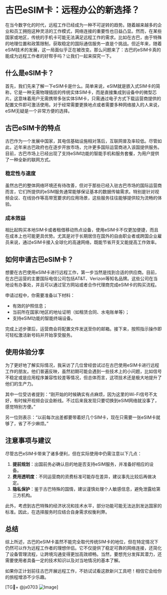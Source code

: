 # 古巴eSIM卡：远程办公的新选择？

在当今数字化的时代，远程工作已经成为一种不可逆转的趋势。随着越来越多的企业和员工拥抱这种灵活的工作模式，网络连接的重要性也日益凸显。然而，在某些国家或地区，传统的手机卡可能无法满足远程工作的需求。比如在古巴，由于特殊的地理位置和政策限制，获取稳定的国际通信服务一直是个挑战。但近年来，随着eSIM技术的发展，这一局面似乎正在被改变。那么问题来了：古巴的eSIM卡真的能成为远程工作者的好帮手吗？让我们一起来探究一下。

## 什么是eSIM卡？

首先，我们先来了解一下eSIM卡是什么。简单来说，eSIM就是嵌入式SIM卡的简称，它是一种无需物理插拔的传统实体SIM卡，而是直接集成到设备中的微型芯片。这意味着用户无需携带多张实体SIM卡，只需通过电子方式下载运营商提供的配置文件即可激活使用。对于经常需要更换地点或者需要多种网络接入的人来说，eSIM无疑是一个非常方便的选择。

## 古巴eSIM卡的特点

古巴作为一个发展中国家，其电信基础设施相对落后，互联网普及率较低。尽管如此，近年来古巴政府也在逐步开放市场，允许更多国际运营商进入该国提供服务。目前，古巴市场上已经出现了支持eSIM功能的智能手机和服务套餐，为用户提供了一种全新的联网方式。

### 稳定性与速度

虽然古巴的整体网络环境还有待改善，但对于那些已经入驻古巴市场的国际运营商而言，它们所提供的eSIM服务通常能够保证基本的数据传输需求。特别是针对视频会议、在线协作等高带宽要求的应用场景，这些服务往往能够提供较为流畅的体验。

### 成本效益

相比起购买本地SIM卡或者租借移动热点设备，使用eSIM卡不仅更加便捷，而且在成本上也可能更具优势。尤其是对于长期居住在国外的自由职业者或跨国企业雇员来说，通过eSIM卡接入全球化的高速网络，既能节省开支又能提高工作效率。

## 如何申请古巴eSIM卡？

想要在古巴使用eSIM卡进行远程工作，第一步当然是找到合适的供应商。目前，在古巴运营的主要国际电信公司包括AT&T、Verizon等知名品牌。这些公司在当地设有办事处，并且可以通过官方网站或者合作代理商完成eSIM卡的购买流程。

申请过程中，你需要准备以下材料：
- 有效的护照信息；
- 当前所在国家/地区的地址证明（如租赁合同、水电账单等）；
- 支持eSIM功能的智能终端设备。

完成上述步骤后，运营商会将配置文件发送至你的邮箱。接下来，按照指示操作即可轻松激活新号码并开始享受服务。

## 使用体验分享

为了更好地了解实际情况，我采访了几位曾经尝试过在古巴使用eSIM卡进行远程工作的朋友。他们普遍反映，虽然初期可能会遇到一些技术上的小问题，比如信号不稳定或是应用程序兼容性较差等情况，但总体而言，这项技术还是极大地提升了他们的生产力。

其中一位受访者提到：“刚开始的时候确实有点麻烦，因为这里的Wi-Fi信号不太好，有时候开视频会议会断线。不过后来我发现只要切换到eSIM网络就没事了，感觉特别方便。”

另一位则表示：“以前每次出差都要带着好几个SIM卡，现在只需要一张eSIM卡就够了，省了不少麻烦。”

## 注意事项与建议

尽管古巴eSIM卡带来了诸多便利，但在实际使用中仍需注意以下几点：

1. **提前规划**：出国前务必确认目的地是否支持eSIM服务，并准备好相应的设备。
2. **费用透明度**：不同运营商的资费标准可能存在差异，建议事先比较后再做决定。
3. **隐私保护**：鉴于古巴特殊的国情，建议谨慎处理个人敏感信息，避免泄露给第三方机构。

此外，考虑到古巴特殊的经济状况和技术水平，部分功能可能无法达到发达国家的标准。因此，在选择服务时应结合自身需求权衡利弊。

## 总结

综上所述，古巴的eSIM卡虽然不能完全取代传统SIM卡的地位，但在特定情况下仍然可以作为远程工作者的理想伴侣。它不仅提供了稳定可靠的网络连接，还简化了设备管理流程，让跨境沟通变得更加高效顺畅。当然，要想充分发挥其潜力，还需要使用者具备一定的技术知识以及对当地情况的基本了解。

如果你正计划前往古巴开展远程工作，不妨试试看这款新兴工具吧！相信它会给你的旅程增添不少乐趣。

[TG💪+ @jx0703 ![Image](https://github.com/user-attachments/assets/dbca1d08-cadb-493c-b0ec-ad6f7a83f270)]
